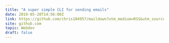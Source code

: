 ```yaml
---
title: "A super simple CLI for sending emails"
date: 2019-05-28T14:56:00Z
link: https://github.com/chris104957/maildown?utm_medium=RSS&utm_source=hune
site: github.com
topic: Webdev
draft: false
---
```

